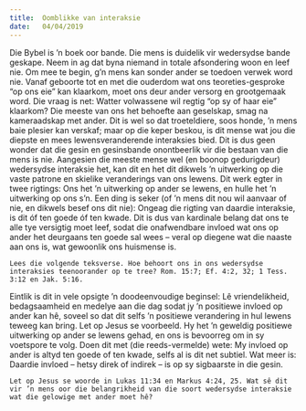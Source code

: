 ```yaml
---
title:  Oomblikke van interaksie
date:   04/04/2019
---
```


Die Bybel is ’n boek oor bande. Die mens is duidelik vir wedersydse bande geskape. Neem in ag dat byna niemand in totale afsondering woon en leef nie. Om mee te begin, g’n mens kan sonder ander se toedoen verwek word nie. Vanaf geboorte tot en met die ouderdom wat ons teoreties-gesproke “op ons eie” kan klaarkom, moet ons deur ander versorg en grootgemaak word. Die vraag is net: Watter volwassene wil regtig “op sy of haar eie” klaarkom? Die meeste van ons het behoefte aan geselskap, smag na kameraadskap met ander. Dit is wel so dat troeteldiere, soos honde, ’n mens baie plesier kan verskaf; maar op die keper beskou, is dit mense wat jou die diepste en mees lewensveranderende interaksies bied. Dit is dus geen wonder dat die gesin en gesinsbande onontbeerlik vir die bestaan van die mens is nie. Aangesien die meeste mense wel (en boonop gedurigdeur) wedersydse interaksie het, kan dit en het dit dikwels ’n uitwerking op die vaste patrone en skielike veranderings van ons lewens. Dit werk egter in twee rigtings: Ons het ’n uitwerking op ander se lewens, en hulle het ’n uitwerking op ons s’n. Een ding is seker (of ’n mens dit nou wil aanvaar of nie, en dikwels besef ons dit nie): Ongeag die rigting van daardie interaksie, is dit óf ten goede óf ten kwade. Dit is dus van kardinale belang dat ons te alle tye versigtig moet leef, sodat die onafwendbare invloed wat ons op ander het deurgaans ten goede sal wees – veral op diegene wat die naaste aan ons is, wat gewoonlik ons huismense is. 

`Lees die volgende teksverse. Hoe behoort ons in ons wedersydse interaksies teenoorander op te tree? Rom. 15:7; Ef. 4:2, 32; 1 Tess. 3:12 en Jak. 5:16.` 

Eintlik is dit in vele opsigte ’n doodeenvoudige beginsel: Lê vriendelikheid, bedagsaamheid en medelye aan die dag sodat jy ’n positiewe invloed op ander kan hê, soveel so dat dit selfs ’n positiewe verandering in hul lewens teweeg kan bring. Let op Jesus se voorbeeld. Hy het ’n geweldig positiewe uitwerking op ander se lewens gehad, en ons is bevoorreg om in sy voetspore te volg. Doen dit met (die reeds-vermelde) wete: My invloed op ander is altyd ten goede of ten kwade, selfs al is dit net subtiel. Wat meer is: Daardie invloed – hetsy direk of indirek – is op sy sigbaarste in die gesin. 

`Let op Jesus se woorde in Lukas 11:34 en Markus 4:24, 25. Wat sê dit vir ’n mens oor die belangrikheid van die soort wedersydse interaksie wat die gelowige met ander moet hê?`